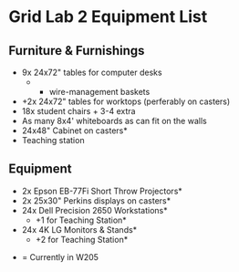 # Grid Lab 2 Equipment List

## Furniture & Furnishings
- 9x 24x72" tables for computer desks
     - + wire-management baskets
- +2x 24x72" tables for worktops (perferably on casters)
- 18x student chairs + 3-4 extra
- As many 8x4' whiteboards as can fit on the walls
- 24x48" Cabinet on casters*
- Teaching station

## Equipment
- 2x Epson EB-77Fi Short Throw Projectors*
- 2x 25x30" Perkins displays on casters*
- 24x Dell Precision 2650 Workstations*
     - +1 for Teaching Station*
- 24x 4K LG Monitors & Stands*
     - +2 for Teaching Station*

* = Currently in W205   
